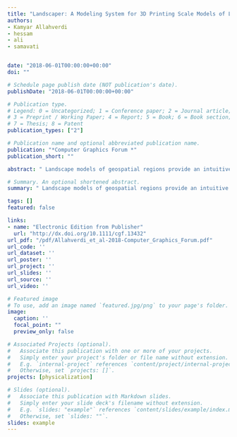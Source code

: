```yaml
---
title: "Landscaper: A Modeling System for 3D Printing Scale Models of Landscapes"
authors:
- Kamyar Allahverdi
- hessam
- ali
- samavati


date: "2018-06-01T00:00:00+00:00"
doi: ""

# Schedule page publish date (NOT publication's date).
publishDate: "2018-06-01T00:00:00+00:00"

# Publication type.
# Legend: 0 = Uncategorized; 1 = Conference paper; 2 = Journal article;
# 3 = Preprint / Working Paper; 4 = Report; 5 = Book; 6 = Book section;
# 7 = Thesis; 8 = Patent
publication_types: ["2"]

# Publication name and optional abbreviated publication name.
publication: "*Computer Graphics Forum *"
publication_short: ""

abstract: " Landscape models of geospatial regions provide an intuitive mechanism for exploring complex geospatial information. However, the methods currently used to create these scale models require a large amount of resources, which restricts the availability of these models to a limited number of popular public places, such as museums and airports. In this paper, we have proposed a system for creating these physical models using an affordable 3D printer in order to make the creation of these models more widely accessible. Our system retrieves GIS relevant to creating a physical model of a geospatial region and then addresses the two major limitations of affordable 3D printers, namely the limited number of materials and available printing volume. This is accomplished by separating features into distinct extruded layers and splitting large models into smaller pieces, allowing us to employ different methods for the …"

# Summary. An optional shortened abstract.
summary: " Landscape models of geospatial regions provide an intuitive mechanism for exploring complex geospatial information. However, the methods currently used to create these scale models require a large amount of resources, which restricts the availability of these models to a limited number of popular public places, such as museums and airports. In this paper, we have proposed a system for creating these physical models using an affordable 3D printer in order to make the creation of these models mor..."

tags: []
featured: false

links:
- name: "Electronic Edition from Publisher"
  url: "http://dx.doi.org/10.1111/cgf.13432"
url_pdf: "/pdf/Allahverdi_et_al-2018-Computer_Graphics_Forum.pdf"
url_code: ''
url_dataset: ''
url_poster: ''
url_project: ''
url_slides: ''
url_source: ''
url_video: ''

# Featured image
# To use, add an image named `featured.jpg/png` to your page's folder. 
image:
  caption: ''
  focal_point: ""
  preview_only: false

# Associated Projects (optional).
#   Associate this publication with one or more of your projects.
#   Simply enter your project's folder or file name without extension.
#   E.g. `internal-project` references `content/project/internal-project/index.md`.
#   Otherwise, set `projects: []`.
projects: [physicalization]

# Slides (optional).
#   Associate this publication with Markdown slides.
#   Simply enter your slide deck's filename without extension.
#   E.g. `slides: "example"` references `content/slides/example/index.md`.
#   Otherwise, set `slides: ""`.
slides: example
---
```

